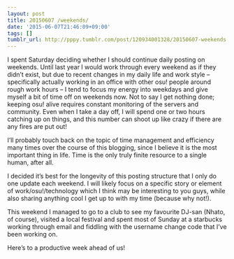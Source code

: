 ```yaml
---
layout: post
title: 20150607 /weekends/
date: '2015-06-07T21:46:09+09:00'
tags: []
tumblr_url: http://pppy.tumblr.com/post/120934001328/20150607-weekends
---
```

I spent Saturday deciding whether I should continue daily posting on weekends. Until last year I would work through every weekend as if they didn’t exist, but due to recent changes in my daily life and work style – specifically actually working in an office with other osu! people around rough work hours – I tend to focus my energy into weekdays and give myself a bit of time off on weekends now. Not to say I get nothing done; keeping osu! alive requires constant monitoring of the servers and community. Even when I take a day off, I will spend one or two hours catching up on things, and this number can shoot up like crazy if there are any fires are put out!

I’ll probably touch back on the topic of time management and efficiency many times over the course of this blogging, since I believe it is the most important thing in life. Time is the only truly finite resource to a single human, after all.

I decided it’s best for the longevity of this posting structure that I only do one update each weekend. I will likely focus on a specific story or element of work/osu!/technology which I think may be interesting to you guys, while also sharing anything cool I get up to with my time (because why not!).

This weekend I managed to go to a club to see my favourite DJ-san (Nhato, of course), visited a local festival and spent most of Sunday at a starbucks working through email and fiddling with the username change code that I’ve been working on.



Here’s to a productive week ahead of us!
